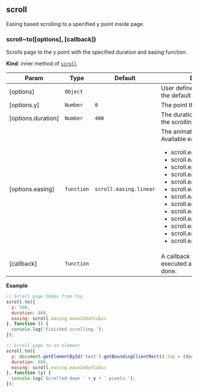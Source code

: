 <a name="module_scroll"></a>

## scroll
Easing based scrolling to a specified y point inside page.

<a name="module_scroll..to"></a>

### scroll~to([options], [callback])
Scrolls page to the y point with the specified duration and easing function.

**Kind**: inner method of <code>[scroll](#module_scroll)</code>  

| Param | Type | Default | Description |
| --- | --- | --- | --- |
| [options] | <code>Object</code> |  | User defined options, extending the default ones. |
| [options.y] | <code>Number</code> | <code>0</code> | The point the scroll ends. |
| [options.duration] | <code>Number</code> | <code>400</code> | The duration (milliseconds) of the scrolling animation. |
| [options.easing] | <code>function</code> | <code>scroll.easing.linear</code> | The animation's easing function.        <br>Available easing methods:        <ul>        <li>scroll.easing.linear</li>        <li>scroll.easing.easeInQuad</li>        <li>scroll.easing.easeOutQuad</li>        <li>scroll.easing.easeInOutQuad</li>        <li>scroll.easing.easeInCubic</li>        <li>scroll.easing.easeOutCubic</li>        <li>scroll.easing.easeInOutCubic</li>        <li>scroll.easing.easeInQuart</li>        <li>scroll.easing.easeOutQuart</li>        <li>scroll.easing.easeInOutQuart</li>        <li>scroll.easing.easeInQuint</li>        <li>scroll.easing.easeOutQuint</li>        <li>scroll.easing.easeInOutQuint</li>        </ul> |
| [callback] | <code>function</code> |  | A callback function to be executed after animation is done. |

**Example**  
```js
// Scroll page 500px from top
scroll.to({
  y: 500,
  duration: 800,
  easing: scroll.easing.easeInOutCubic
}, function () {
  console.log('Finished scrolling.');
});

// Scroll page to an element
scroll.to({
  y: document.getElementById('test').getBoundingClientRect().top + (document.documentElement.scrollTop || document.body.scrollTop),
  duration: 600,
  easing: scroll.easing.easeInOutCubic
}, function (y) {
  console.log('Scrolled down ' + y + ' pixels.');
});
```

